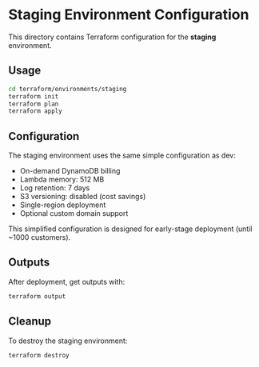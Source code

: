 # Staging Environment Configuration

This directory contains Terraform configuration for the **staging** environment.

## Usage

```bash
cd terraform/environments/staging
terraform init
terraform plan
terraform apply
```

## Configuration

The staging environment uses the same simple configuration as dev:
- On-demand DynamoDB billing
- Lambda memory: 512 MB
- Log retention: 7 days
- S3 versioning: disabled (cost savings)
- Single-region deployment
- Optional custom domain support

This simplified configuration is designed for early-stage deployment (until ~1000 customers).

## Outputs

After deployment, get outputs with:
```bash
terraform output
```

## Cleanup

To destroy the staging environment:
```bash
terraform destroy
```

